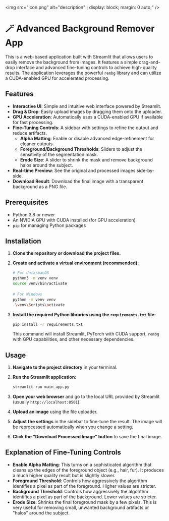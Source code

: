 
<img src="icon.png" alt="description" ; display: block; margin: 0 auto;" />



# 🪄 Advanced Background Remover App

This is a web-based application built with Streamlit that allows users to easily remove the background from images. It features a simple drag-and-drop interface and advanced fine-tuning controls to achieve high-quality results. The application leverages the powerful `rembg` library and can utilize a CUDA-enabled GPU for accelerated processing.

## Features

-   **Interactive UI**: Simple and intuitive web interface powered by Streamlit.
-   **Drag & Drop**: Easily upload images by dragging them onto the uploader.
-   **GPU Acceleration**: Automatically uses a CUDA-enabled GPU if available for fast processing.
-   **Fine-Tuning Controls**: A sidebar with settings to refine the output and reduce artifacts.
    -   **Alpha Matting**: Enable or disable advanced edge-refinement for cleaner cutouts.
    -   **Foreground/Background Thresholds**: Sliders to adjust the sensitivity of the segmentation mask.
    -   **Erode Size**: A slider to shrink the mask and remove background halos around the subject.
-   **Real-time Preview**: See the original and processed images side-by-side.
-   **Download Result**: Download the final image with a transparent background as a PNG file.

## Prerequisites

-   Python 3.8 or newer
-   An NVIDIA GPU with CUDA installed (for GPU acceleration)
-   `pip` for managing Python packages

## Installation

1.  **Clone the repository or download the project files.**

2.  **Create and activate a virtual environment (recommended):**
    ```bash
    # For Unix/macOS
    python3 -m venv venv
    source venv/bin/activate

    # For Windows
    python -m venv venv
    .\venv\Scripts\activate
    ```

3.  **Install the required Python libraries using the `requirements.txt` file:**
    ```bash
    pip install -r requirements.txt
    ```
    This command will install Streamlit, PyTorch with CUDA support, `rembg` with GPU capabilities, and other necessary dependencies.

## Usage

1.  **Navigate to the project directory** in your terminal.

2.  **Run the Streamlit application:**
    ```bash
    streamlit run main_app.py
    ```

3.  **Open your web browser** and go to the local URL provided by Streamlit (usually `http://localhost:8501`).

4.  **Upload an image** using the file uploader.

5.  **Adjust the settings** in the sidebar to fine-tune the result. The image will be reprocessed automatically when you change a setting.

6.  **Click the "Download Processed Image" button** to save the final image.

## Explanation of Fine-Tuning Controls

-   **Enable Alpha Matting**: This turns on a sophisticated algorithm that cleans up the edges of the foreground object (e.g., hair, fur). It produces a much higher quality result but is slightly slower.
-   **Foreground Threshold**: Controls how aggressively the algorithm identifies a pixel as part of the foreground. Higher values are stricter.
-   **Background Threshold**: Controls how aggressively the algorithm identifies a pixel as part of the background. Lower values are stricter.
-   **Erode Size**: Shrinks the final foreground mask by a few pixels. This is very useful for removing small, unwanted background artifacts or "halos" around the subject.
